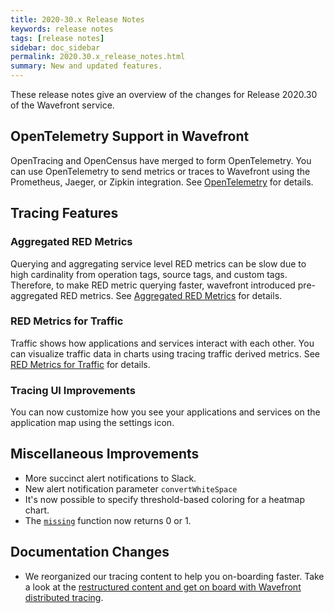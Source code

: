 ```yaml
---
title: 2020-30.x Release Notes
keywords: release notes
tags: [release notes]
sidebar: doc_sidebar
permalink: 2020.30.x_release_notes.html
summary: New and updated features.
---
```


These release notes give an overview of the changes for Release 2020.30 of the Wavefront service.

## OpenTelemetry Support in Wavefront

<!-- NOTE: I am not sure if we can get in time for 62.x. I will check with Ganga on Monday. If not, let's remove this-->

OpenTracing and OpenCensus have merged to form OpenTelemetry. You can use OpenTelemetry to send metrics or traces to Wavefront using the Prometheus, Jaeger, or Zipkin integration. See [OpenTelemetry]() for details.

## Tracing Features

### Aggregated RED Metrics

Querying and aggregating service level RED metrics can be slow due to high cardinality from operation tags, source tags, and custom tags. Therefore, to make RED metric querying faster, wavefront introduced pre-aggregated RED metrics. See [Aggregated RED Metrics](/trace_data_details.html#aggregated-red-metrics) for details.

### RED Metrics for Traffic

Traffic shows how applications and services interact with each other. You can visualize traffic data in charts using tracing traffic derived metrics. See [RED Metrics for Traffic](trace_data_details.html#red-metrics-for-traffic) for details.

### Tracing UI Improvements
You can now customize how you see your applications and services on the application map using the settings icon.

## Miscellaneous Improvements

* More succinct alert notifications to Slack.
* New alert notification parameter `convertWhiteSpace`
* It's now possible to specify threshold-based coloring for a heatmap chart.
* The [`missing`](ts_missing.html) function now returns 0 or 1.


## Documentation Changes

* We reorganized our tracing content to help you on-boarding faster. Take a look at the [restructured content and get on board with Wavefront distributed tracing](tracing_basics.html).
